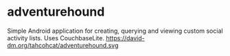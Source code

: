 # adventurehound

Simple Android application for creating, querying and viewing custom social activity lists. Uses CouchbaseLite.
https://david-dm.org/tahcohcat/adventurehound.svg
